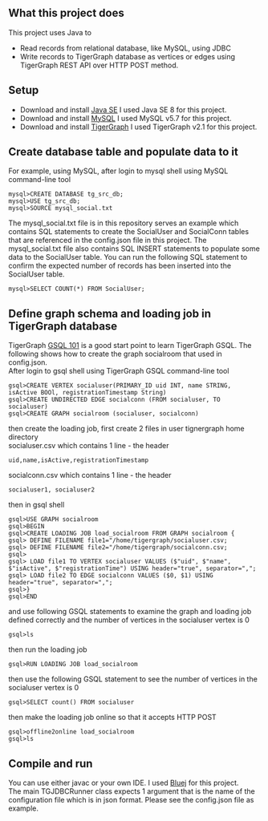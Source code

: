 ## What this project does  
This project uses Java to  
* Read records from relational database, like MySQL, using JDBC  
* Write records to TigerGraph database as vertices or edges using TigerGraph REST API over HTTP POST method.  
  
## Setup  
* Download and install [Java SE]([http://www.oracle.com/technetwork/java/javase/downloads/index.html](http://www.oracle.com/technetwork/java/javase/downloads/index.html))  
I used Java SE 8 for this project.  
* Download and install [MySQL]([https://dev.mysql.com/downloads/mysql/](https://dev.mysql.com/downloads/mysql/))  
I used MySQL v5.7 for this project.  
* Download and install [TigerGraph]([https://www.tigergraph.com/download/](https://www.tigergraph.com/download/))  
I used TigerGraph v2.1 for this project.  
  
## Create database table and populate data to it  
For example, using MySQL, after login to mysql shell using MySQL command-line tool  
```  
mysql>CREATE DATABASE tg_src_db;  
mysql>USE tg_src_db;  
mysql>SOURCE mysql_social.txt  
```  
The mysql_social.txt file is in this repository serves an example which contains SQL statements to create the SocialUser and SocialConn tables that are referenced in the config.json file in this project. The mysql_social.txt file also contains SQL INSERT statements to populate some data to the SocialUser table. You can run the following SQL statement to confirm the expected number of records has been inserted into the SocialUser table.  
```  
mysql>SELECT COUNT(*) FROM SocialUser;  
```  
## Define graph schema and loading job in TigerGraph database  
TigerGraph [GSQL 101]([https://doc.tigergraph.com/2.1/GSQL-101.html](https://doc.tigergraph.com/2.1/GSQL-101.html)) is a good start point to learn TigerGraph GSQL. The following shows how to create the graph socialroom that used in config.json.  
After login to gsql shell using TigerGraph GSQL command-line tool  
```  
gsql>CREATE VERTEX socialuser(PRIMARY_ID uid INT, name STRING, isActive BOOl, registrationTimestamp String)  
gsql>CREATE UNDIRECTED EDGE socialconn (FROM socialuser, TO socialuser)  
gsql>CREATE GRAPH socialroom (socialuser, socialconn)  
```  
then create the loading job, first create 2 files in user tignergraph home directory  
socialuser.csv which contains 1 line - the header  
```  
uid,name,isActive,registrationTimestamp  
```  
socialconn.csv which contains 1 line - the header  
```  
socialuser1, socialuser2  
```  
then in gsql shell  
```  
gsql>USE GRAPH socialroom  
gsql>BEGIN  
gsql>CREATE LOADING JOB load_socialroom FROM GRAPH socialroom {  
gsql> DEFINE FILENAME file1="/home/tigergraph/socialuser.csv;  
gsql> DEFINE FILENAME file2="/home/tigergraph/socialconn.csv;  
gsql>  
gsql> LOAD file1 TO VERTEX socialuser VALUES ($"uid", $"name", $"isActive", $"registrationTime") USING header="true", separator=",";  
gsql> LOAD file2 TO EDGE socialconn VALUES ($0, $1) USING header="true", separator=",";  
gsql>}  
gsql>END  
```  
and use following GSQL statements to examine the graph and loading job defined correctly and the number of vertices in the socialuser vertex is 0  
```  
gsql>ls  
```  
then run the loading job  
```  
gsql>RUN LOADING JOB load_socialroom  
```  
then use the following GSQL statement to see the number of vertices in the socialuser vertex is 0  
```  
gsql>SELECT count() FROM socialuser  
```  
then make the loading job online so that it accepts HTTP POST  
```  
gsql>offline2online load_socialroom  
gsql>ls  
```  
## Compile and run  
You can use either javac or your own IDE. I used [Bluej]([https://www.bluej.org/](https://www.bluej.org/)) for this project.  
The main TGJDBCRunner class expects 1 argument that is the name of the configuration file which is in json format. Please see the config.json file as example.
